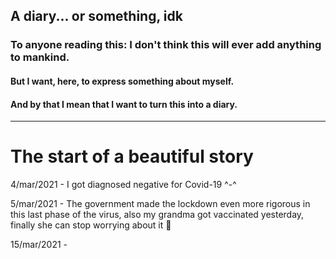 ## A diary... or something, idk

### To anyone reading this: I don't think this will ever add anything to mankind.

#### But I want, here, to express something about myself.
#### And by that I mean that I want to turn this into a diary.

---
# The start of a beautiful story

4/mar/2021 - I got diagnosed negative for Covid-19 ^-^

5/mar/2021 - The government made the lockdown even more rigorous in this last phase
  of the virus, also my grandma got vaccinated yesterday, finally she can stop
  worrying about it :slightly_smiling_face:

15/mar/2021 -

